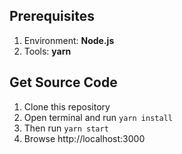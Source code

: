 ## Prerequisites

1.  Environment: **Node.js**
1.  Tools: **yarn**

## Get Source Code

1.  Clone this repository
1.  Open terminal and run `yarn install`
1.  Then run `yarn start`
1.  Browse http://localhost:3000
